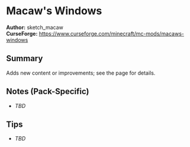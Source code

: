# Macaw's Windows

**Author:** sketch_macaw  
**CurseForge:** https://www.curseforge.com/minecraft/mc-mods/macaws-windows

## Summary
Adds new content or improvements; see the page for details.

## Notes (Pack-Specific)
- _TBD_

## Tips
- _TBD_

